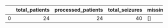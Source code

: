 |    |   total_patients |   processed_patients |   total_seizures | missing_summaries   |
|---:|-----------------:|---------------------:|-----------------:|:--------------------|
|  0 |               24 |                   24 |               40 | []                  |